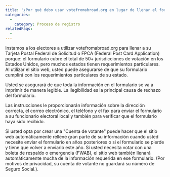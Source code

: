 ```yaml
---
title: '¿Por qué debo usar votefromabroad.org en lugar de llenar el formulario en papel?'
categories:
  - 
    category: Proceso de registro
relatedFaqs:
  -
---
```

Instamos a los electores a utilizar votefromabroad.org para llenar a su Tarjeta Postal Federal de Solicitud o FPCA (Federal Post Card Application) porque: el formulario cubre el total de 50+ jurisdicciones de votación en los Estados Unidos, pero muchos estados tienen requerimientos particulares. Al utilizar el sitio web, usted puede asegurarse de que su formulario cumplirá con los requerimientos particulares de su estado.

Usted se asegurará de que toda la información en el formulario se va a imprimir de manera legible. La ilegibilidad es la principal causa de rechazo del formulario.

Las instrucciones le proporcionarán información sobre la dirección correcta, el correo electrónico, el teléfono y el fax para enviar el formulario a su funcionario electoral local y también para verificar que el formulario haya sido recibido.

Si usted opta por crear una "Cuenta de votante" puede hacer que el sitio web automáticamente rellene gran parte de su información cuando usted necesite enviar el formulario en años posteriores o si el formulario se pierde y tiene que volver a enviarlo este año. Si usted necesita votar con una boleta de respaldo o emergencia (FWAB), el sitio web también llenará automáticamente mucha de la información requerida en ese formulario. (Por motivos de privacidad, su cuenta de votante no guardará su número de Seguro Social.).